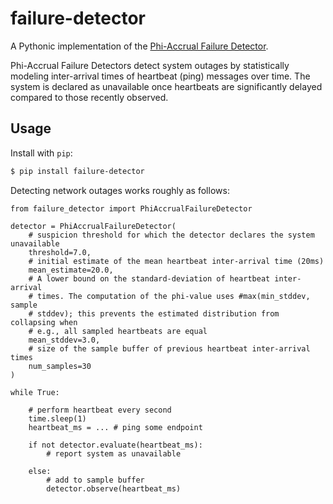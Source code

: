 # failure-detector

A Pythonic implementation of the [Phi-Accrual Failure Detector][paper]. 

Phi-Accrual Failure Detectors detect system outages by statistically modeling inter-arrival times of heartbeat (ping) messages over time.
The system is declared as unavailable once heartbeats are significantly delayed compared to those recently observed.

## Usage

Install with `pip`:
```bash
$ pip install failure-detector
```

Detecting network outages works roughly as follows:

```python3
from failure_detector import PhiAccrualFailureDetector

detector = PhiAccrualFailureDetector(
    # suspicion threshold for which the detector declares the system unavailable
    threshold=7.0,
    # initial estimate of the mean heartbeat inter-arrival time (20ms)
    mean_estimate=20.0,
    # A lower bound on the standard-deviation of heartbeat inter-arrival 
    # times. The computation of the phi-value uses #max(min_stddev, sample 
    # stddev); this prevents the estimated distribution from collapsing when 
    # e.g., all sampled heartbeats are equal
    mean_stddev=3.0,
    # size of the sample buffer of previous heartbeat inter-arrival times
    num_samples=30
)

while True:

    # perform heartbeat every second
    time.sleep(1)
    heartbeat_ms = ... # ping some endpoint

    if not detector.evaluate(heartbeat_ms):
        # report system as unavailable

    else:
        # add to sample buffer 
        detector.observe(heartbeat_ms)
```

<!-- References -->
[paper]: https://www.researchgate.net/publication/29682135_The_ph_accrual_failure_detector